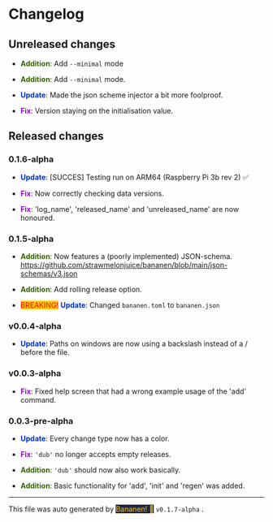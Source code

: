 
# Changelog


## Unreleased changes
            
-  **<span style="color: #336600">Addition</span>**: Add `--minimal` mode
-  **<span style="color: #336600">Addition</span>**: Add `--minimal` mode.
-  **<span style="color: #0033cc">Update</span>**: Made the json scheme injector a bit more foolproof.
-  **<span style="color: #9900cc">Fix</span>**: Version staying on the initialisation value.


## Released changes



### 0.1.6-alpha
-  **<span style="color: #0033cc">Update</span>**: [SUCCES] Testing run on ARM64 (Raspberry Pi 3b rev 2) ✅
-  **<span style="color: #9900cc">Fix</span>**: Now correctly checking data versions.
-  **<span style="color: #9900cc">Fix</span>**: 'log_name', 'released_name' and 'unreleased_name' are now honoured.


### 0.1.5-alpha
-  **<span style="color: #336600">Addition</span>**: Now features a (poorly implemented) JSON-schema. <https://github.com/strawmelonjuice/bananen/blob/main/json-schemas/v3.json>
-  **<span style="color: #336600">Addition</span>**: Add rolling release option.
- <span style="color: red; background-color: #ffcc00">BREAKING!</span> **<span style="color: #0033cc">Update</span>**: Changed `bananen.toml` to `bananen.json`


### v0.0.4-alpha
-  **<span style="color: #0033cc">Update</span>**: Paths on windows are now using a backslash instead of a / before the file.


### v0.0.3-alpha
-  **<span style="color: #9900cc">Fix</span>**: Fixed help screen that had a wrong example usage of the 'add' command.


### 0.0.3-pre-alpha
-  **<span style="color: #0033cc">Update</span>**: Every change type now has a color.
-  **<span style="color: #9900cc">Fix</span>**: `'dub'` no longer accepts empty releases.
-  **<span style="color: #336600">Addition</span>**: `'dub'` should now also work basically.
-  **<span style="color: #336600">Addition</span>**: Basic functionality for 'add', 'init' and 'regen' was added.


<hr>
            
This file was auto generated by [<span style="background-color: #24273a; color: #ffcc00">Bananen! 🍌</span>](https://github.com/strawmelonjuice/bananen/) `v0.1.7-alpha`
.